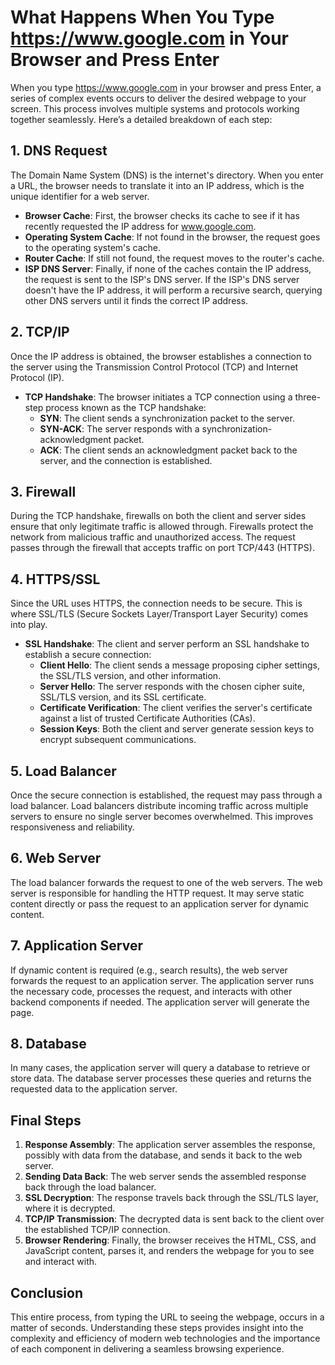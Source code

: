 
# What Happens When You Type https://www.google.com in Your Browser and Press Enter

When you type https://www.google.com in your browser and press Enter, a series of complex events occurs to deliver the desired webpage to your screen. This process involves multiple systems and protocols working together seamlessly. Here’s a detailed breakdown of each step:

## 1. DNS Request
The Domain Name System (DNS) is the internet's directory. When you enter a URL, the browser needs to translate it into an IP address, which is the unique identifier for a web server.

- **Browser Cache**: First, the browser checks its cache to see if it has recently requested the IP address for www.google.com.
- **Operating System Cache**: If not found in the browser, the request goes to the operating system's cache.
- **Router Cache**: If still not found, the request moves to the router's cache.
- **ISP DNS Server**: Finally, if none of the caches contain the IP address, the request is sent to the ISP's DNS server. If the ISP's DNS server doesn't have the IP address, it will perform a recursive search, querying other DNS servers until it finds the correct IP address.

## 2. TCP/IP
Once the IP address is obtained, the browser establishes a connection to the server using the Transmission Control Protocol (TCP) and Internet Protocol (IP).

- **TCP Handshake**: The browser initiates a TCP connection using a three-step process known as the TCP handshake:
  - **SYN**: The client sends a synchronization packet to the server.
  - **SYN-ACK**: The server responds with a synchronization-acknowledgment packet.
  - **ACK**: The client sends an acknowledgment packet back to the server, and the connection is established.

## 3. Firewall
During the TCP handshake, firewalls on both the client and server sides ensure that only legitimate traffic is allowed through. Firewalls protect the network from malicious traffic and unauthorized access. The request passes through the firewall that accepts traffic on port TCP/443 (HTTPS).

## 4. HTTPS/SSL
Since the URL uses HTTPS, the connection needs to be secure. This is where SSL/TLS (Secure Sockets Layer/Transport Layer Security) comes into play.

- **SSL Handshake**: The client and server perform an SSL handshake to establish a secure connection:
  - **Client Hello**: The client sends a message proposing cipher settings, the SSL/TLS version, and other information.
  - **Server Hello**: The server responds with the chosen cipher suite, SSL/TLS version, and its SSL certificate.
  - **Certificate Verification**: The client verifies the server's certificate against a list of trusted Certificate Authorities (CAs).
  - **Session Keys**: Both the client and server generate session keys to encrypt subsequent communications.

## 5. Load Balancer
Once the secure connection is established, the request may pass through a load balancer. Load balancers distribute incoming traffic across multiple servers to ensure no single server becomes overwhelmed. This improves responsiveness and reliability.

## 6. Web Server
The load balancer forwards the request to one of the web servers. The web server is responsible for handling the HTTP request. It may serve static content directly or pass the request to an application server for dynamic content.

## 7. Application Server
If dynamic content is required (e.g., search results), the web server forwards the request to an application server. The application server runs the necessary code, processes the request, and interacts with other backend components if needed. The application server will generate the page.

## 8. Database
In many cases, the application server will query a database to retrieve or store data. The database server processes these queries and returns the requested data to the application server.

## Final Steps
1. **Response Assembly**: The application server assembles the response, possibly with data from the database, and sends it back to the web server.
2. **Sending Data Back**: The web server sends the assembled response back through the load balancer.
3. **SSL Decryption**: The response travels back through the SSL/TLS layer, where it is decrypted.
4. **TCP/IP Transmission**: The decrypted data is sent back to the client over the established TCP/IP connection.
5. **Browser Rendering**: Finally, the browser receives the HTML, CSS, and JavaScript content, parses it, and renders the webpage for you to see and interact with.

## Conclusion
This entire process, from typing the URL to seeing the webpage, occurs in a matter of seconds. Understanding these steps provides insight into the complexity and efficiency of modern web technologies and the importance of each component in delivering a seamless browsing experience.

